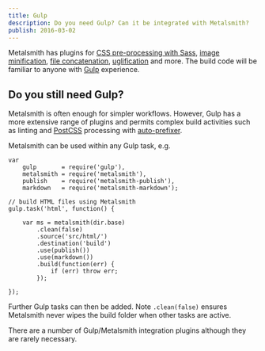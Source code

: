 ```yaml
---
title: Gulp
description: Do you need Gulp? Can it be integrated with Metalsmith?
publish: 2016-03-02
---
```


Metalsmith has plugins for [CSS pre-processing with Sass](https://github.com/stevenschobert/metalsmith-sass), [image minification](https://github.com/ahmadnassri/metalsmith-imagemin), [file concatenation](https://github.com/aymericbeaumet/metalsmith-concat), [uglification](https://github.com/ksmithut/metalsmith-uglify) and more. The build code will be familiar to anyone with [Gulp](http://gulpjs.com/) experience.


## Do you still need Gulp?
Metalsmith is often enough for simpler workflows. However, Gulp has a more extensive range of plugins and permits complex build activities such as linting and [PostCSS](http://postcss.org/) processing with [auto-prefixer](https://github.com/postcss/autoprefixer).

Metalsmith can be used within any Gulp task, e.g.

	var
		gulp       = require('gulp'),
		metalsmith = require('metalsmith'),
		publish    = require('metalsmith-publish'),
		markdown   = require('metalsmith-markdown');

	// build HTML files using Metalsmith
	gulp.task('html', function() {

		var ms = metalsmith(dir.base)
			.clean(false)
			.source('src/html/')
			.destination('build')
			.use(publish())
			.use(markdown())
			.build(function(err) {
				if (err) throw err;
			});

	});

Further Gulp tasks can then be added. Note `.clean(false)` ensures Metalsmith never wipes the build folder when other tasks are active.

There are a number of Gulp/Metalsmith integration plugins although they are rarely necessary.
